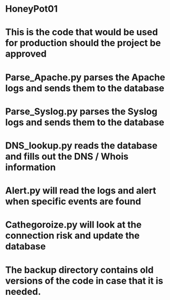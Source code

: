 # HoneyPot01

# This is the code that would be used for production should the project be approved
#
# Parse_Apache.py parses the Apache logs and sends them to the database
# Parse_Syslog.py parses the Syslog logs and sends them to the database
# DNS_lookup.py reads the database and fills out the DNS / Whois information
# Alert.py will read the logs and alert when specific events are found
# Cathegoroize.py will look at the connection risk and update the database
#
# The backup directory contains old versions of the code in case that it is needed.
#
